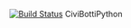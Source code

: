 [![Build Status](http://ci.in.jukk.it/buildStatus/icon?job=Civi-Botti-2.0%2Fmaster)](http://ci.in.jukk.it/job/Civi-Botti-2.0/job/master/)
CiviBottiPython
